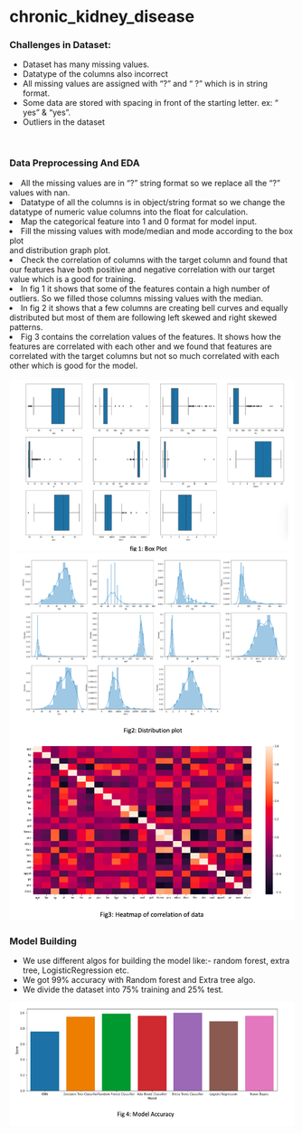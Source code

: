 # chronic_kidney_disease
<h3>Challenges in Dataset:</h3>
<ul>
<li>Dataset has many missing values.</li>
<li>Datatype of the columns also incorrect</li>
<li>All missing values are assigned with “?” and “ ?” which is in string format.</li>
<li>Some data are stored with spacing in front of the starting letter. ex: “ yes” &
“yes”.</li>
<li>Outliers in the dataset</li>
</ul>
<br>
<h3>Data Preprocessing And EDA</h3>
<li>All the missing values are in “?” string format so we replace all the “?” values with nan.</li>
<li>Datatype of all the columns is in object/string format so we change the datatype of numeric value columns into the float for calculation.</li>
<li>Map the categorical feature into 1 and 0 format for model input.</li>
<li>Fill the missing values with mode/median and mode according to the box plot</li>
and distribution graph plot.</li>
<li>Check the correlation of columns with the target column and found that our
features have both positive and negative correlation with our target value which
is a good for training.</li>
<li>In fig 1 it shows that some of the features contain a high number of outliers. So
we filled those columns missing values with the median.</li>
<li>In fig 2 it shows that a few columns are creating bell curves and equally</li>
distributed but most of them are following left skewed and right skewed patterns.
<li>Fig 3 contains the correlation values of the features. It shows how the features
are correlated with each other and we found that features are correlated with the target columns but not so much correlated with each other which is good for the model.</li>
<br>
<img src="imgs/box_plot.png ">
<img src="imgs/dis_plot.png ">
<img src="imgs/heat_map.png ">
<h3>Model Building</h3>
<ul>
<li>We use different algos for building the model like:- random forest, extra tree, LogisticRegression etc.</li>
<li>We got 99% accuracy with Random forest and Extra tree algo.</li>
<li>We divide the dataset into 75% training and 25% test.</li>
</ul>
<img src="imgs/model.png ">